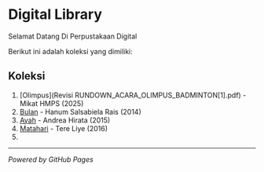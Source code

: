 # Digital Library

Selamat Datang Di Perpustakaan Digital

Berikut ini adalah koleksi yang dimiliki:

## Koleksi
1. [Olimpus](Revisi RUNDOWN_ACARA_OLIMPUS_BADMINTON[1].pdf) - Mikat HMPS (2025)
2. [Bulan](ebook/Bulan.pdf) - Hanum Salsabiela Rais (2014)
3. [Ayah](ebook/Ayah.pdf) - Andrea Hirata (2015)
4. [Matahari](ebook/Matahari.pdf) - Tere Liye (2016)
5. 
---

*Powered by GitHub Pages*
